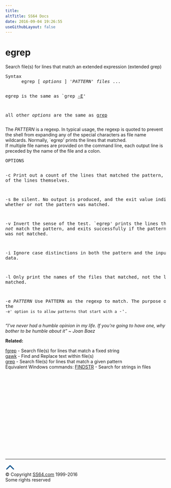 ```yaml
---
title:
altTitle: SS64 Docs
date: 2016-09-04 19:26:55
useGithubLayout: false
---
```

<!-- #BeginLibraryItem "/Library/head_bash.lbi" --><!-- #EndLibraryItem --><h1>egrep</h1> 
<p>Search file(s) for lines that match an extended expression (extended grep) </p>
<pre>Syntax
      egrep [ <i>options</i> ] '<i>PATTERN</i>' <i>files</i> ...

egrep is the same as `grep <a href="grep-regex.html">-E</a>'

all other <i>options</i> are the same as <a href="grep.html">grep</a> 
</pre>
<p> The <i>PATTERN</i> is a regexp.  In typical usage, the regexp is quoted to
prevent the shell from expanding any of the special characters as file
name wildcards.  Normally, `egrep' prints the lines that matched.<br>
If
multiple file names are provided on the command line, each output line
is preceded by the name of the file and a colon.<br>
</p>
<pre>OPTIONS

  -c
     Print out a count of the lines that matched the pattern, instead
     of the lines themselves.

  -s
     Be silent. No output is produced, and the exit value indicates
     whether or not the pattern was matched.

  -v
     Invert the sense of the test. `egrep' prints the lines that do
     *not* match the pattern, and exits successfully if the pattern was
     not matched.

  -i
     Ignore case distinctions in both the pattern and the input data.

  -l
     Only print the names of the files that matched, not the lines that
     matched.

  -e <i>PATTERN</i>
     Use PATTERN as the regexp to match.  The purpose of the `-e'
     option is to allow patterns that start with a `-'.</pre>
<p class="quote"><i>“I've never had a humble opinion in my life. If you're going to have one, why bother to be humble about it” ~ Joan Baez </i> </p>
<p><b>Related:</b></p>
<p><a href="fgrep.html">fgrep</a> - Search file(s) for lines that match a fixed 
string<br>
<a href="awk.html">gawk</a> - Find and Replace text within file(s) <br>
<a href="grep.html">grep</a> - Search file(s) for lines that match a given pattern <br>
Equivalent Windows commands: <a href="../nt/findstr.html">FINDSTR</a> - Search for strings in files </p><!-- #BeginLibraryItem "/Library/foot_bash.lbi" --><p>
<!-- bash300 -->
<ins class="adsbygoogle" style="display:inline-block;width:300px;height:250px" data-ad-client="ca-pub-6140977852749469" data-ad-slot="4615356305"></ins>
<script>
(adsbygoogle = window.adsbygoogle || []).push({});
</script></p>
<hr>
<div id="bl" class="footer"><a href="egrep.html#"><img src="../images/top.png" width="30" height="22" alt="Back to the Top"></a></div>
<div id="br" class="footer, tagline">© Copyright <a href="http://ss64.com/">SS64.com</a> 1999-2016<br>
Some rights reserved</div><!-- #EndLibraryItem -->

